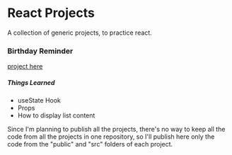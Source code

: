 # React Projects

A collection of generic projects, to practice react.

### Birthday Reminder

[project here](https://react-project-1-birthday.netlify.app/)

##### Things Learned

- useState Hook
- Props
- How to display list content

Since I'm planning to publish all the projects, there's no way to keep all the code from all the projects in one repository, so I'll publish here only the code from the "public" and "src" folders of each project.

